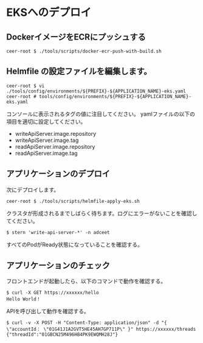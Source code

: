 # EKSへのデプロイ

## DockerイメージをECRにプッシュする

```shell
ceer-root $ ./tools/scripts/docker-ecr-push-with-build.sh
```

## Helmfile の設定ファイルを編集します。

```shell
ceer-root $ vi ./tools/config/environments/${PREFIX}-${APPLICATION_NAME}-eks.yaml
ceer-root # tools/config/environments/${PREFIX}-${APPLICATION_NAME}-eks.yaml
```

コンソールに表示されるタグの値に注目してください。
yamlファイルの以下の項目を適切に設定してください。

- writeApiServer.image.repository
- writeApiServer.image.tag
- readApiServer.image.repository
- readApiServer.image.tag

## アプリケーションのデプロイ

次にデプロイします。

```shell
ceer-root $ ./tools/scripts/helmfile-apply-eks.sh
```

クラスタが形成されるまでしばらく待ちます。ログにエラーがないことを確認してください。

```shell
$ stern 'write-api-server-*' -n adceet
```

すべてのPodがReady状態になっていることを確認する。

## アプリケーションのチェック

フロントエンドが起動したら、以下のコマンドで動作を確認する。

```shell
$ curl -X GET https://xxxxxx/hello
Hello World！
```

APIを呼び出して動作を確認する。

```shell
$ curl -v -X POST -H "Content-Type: application/json" -d "{ \"accountId： \"01G41J1A2GVT5HE45AH7GP711P\" }" https://xxxxxx/threads
{"threadId":"01GBCN25M496HB4PK9EWQMH28J"}
```


